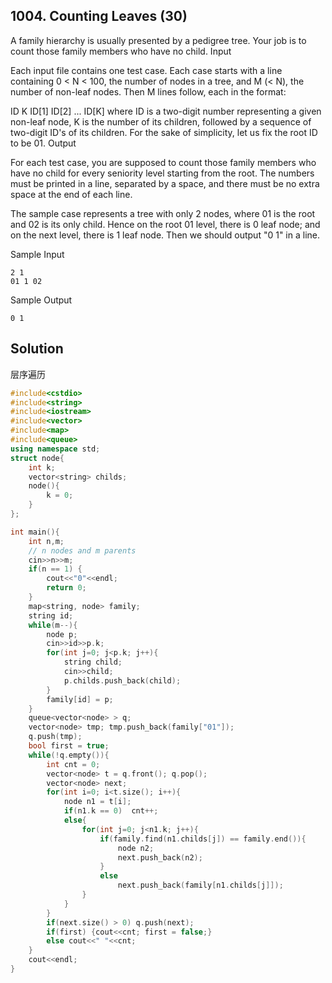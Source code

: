 ## 1004. Counting Leaves (30)

A family hierarchy is usually presented by a pedigree tree. Your job is to count those family members who have no child.
Input

Each input file contains one test case. Each case starts with a line containing 0 < N < 100, the number of nodes in a tree, and M (< N), the number of non-leaf nodes. Then M lines follow, each in the format:

ID K ID[1] ID[2] ... ID[K]
where ID is a two-digit number representing a given non-leaf node, K is the number of its children, followed by a sequence of two-digit ID's of its children. For the sake of simplicity, let us fix the root ID to be 01.
Output

For each test case, you are supposed to count those family members who have no child for every seniority level starting from the root. The numbers must be printed in a line, separated by a space, and there must be no extra space at the end of each line.

The sample case represents a tree with only 2 nodes, where 01 is the root and 02 is its only child. Hence on the root 01 level, there is 0 leaf node; and on the next level, there is 1 leaf node. Then we should output "0 1" in a line.

Sample Input
```
2 1
01 1 02
```
Sample Output
```
0 1
```

## Solution
层序遍历
```C++
#include<cstdio>
#include<string>
#include<iostream>
#include<vector>
#include<map>
#include<queue>
using namespace std;
struct node{
	int k;
	vector<string> childs;
	node(){
		k = 0;
	}
};

int main(){
	int n,m;
	// n nodes and m parents
	cin>>n>>m;
	if(n == 1) {
		cout<<"0"<<endl;
		return 0;
	}
	map<string, node> family;
	string id;
	while(m--){
		node p;
		cin>>id>>p.k;
		for(int j=0; j<p.k; j++){
			string child;
			cin>>child;
			p.childs.push_back(child);
		}
		family[id] = p;
	}
	queue<vector<node> > q;
	vector<node> tmp; tmp.push_back(family["01"]);
	q.push(tmp);
	bool first = true;
	while(!q.empty()){
		int cnt = 0;
		vector<node> t = q.front(); q.pop();
		vector<node> next;
		for(int i=0; i<t.size(); i++){
			node n1 = t[i];
			if(n1.k == 0)  cnt++;
			else{
				for(int j=0; j<n1.k; j++){
					if(family.find(n1.childs[j]) == family.end()){
						node n2;
						next.push_back(n2);
					}
					else
						next.push_back(family[n1.childs[j]]);
				}
			}
		}
		if(next.size() > 0) q.push(next);
		if(first) {cout<<cnt; first = false;}
		else cout<<" "<<cnt;
	}
	cout<<endl;
}
```
